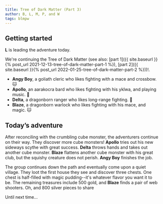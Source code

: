 ```yaml
---
title: Tree of Dark Matter (Part 3)
author: B, L, M, P, and W
tags: blmpw
---
```


## Getting started

**L** is leading the adventure today.

We're continuing the Tree of Dark Matter (see also: [part 1]({{ site.baseurl }}{% post_url 2021-12-13-tree-of-dark-matter-part-1 %}), [part 2]({{ site.baseurl }}{% post_url 2022-01-25-tree-of-dark-matter-part-2 %}))!.

- **Angy Boy**, a goliath cleric who likes fighting with a mace and crossbow. 🐱
- **Apollo**, an aarakocra bard who likes fighting with his yklwa, and playing music. 🐨
- **Delta**, a dragonborn ranger who likes long-range fighting. 🐶
- **Blaze**, a dragonborn warlock who likes fighting with his mace, and magic. 🐱

## Today’s adventure

After reconciling with the crumbling cube monster, the adventurers continue on their way. They discover more cube monsters! **Apollo** tries out his new sideways scythe with great success. **Delta** throws hands and takes out another cube monster. **Blaze** flattens another cube monster with his great club, but the squishy creature does not perish. **Angy Boy** finishes the job.

The group continues down the path and eventually come upon a quiet village. They loot the first house they see and discover three chests. One chest is half-filled with magic pudding--it's whatever flavor you want it to be. The remaining treasures include 500 gold, and **Blaze** finds a pair of web shooters. Oh, and 800 silver pieces to share

Until next time...
